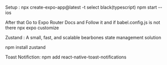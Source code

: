 Setup : 
npx create-expo-app@latest -t 
select black(typescript)
npm start --ios

After that Go to Expo Router Docs and Follow it 
and if babel.config.js is not there 
npx expo customize


Zustand  : A small, fast, and scalable bearbones state management solution

npm install zustand

Toast Notifiction: 
 npm  add react-native-toast-notifications 